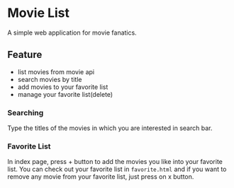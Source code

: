 # Movie List
A simple web application for movie fanatics.

## Feature
- list movies from movie api
- search movies by title
- add movies to your favorite list
- manage your favorite list(delete)

### Searching
Type the titles of the movies in which you are interested in search bar.

### Favorite List
In index page, press + button to add the movies you like into your favorite list.
You can check out your favorite list in `favorite.html` and if you want to remove any movie from your favorite list, just press on x button.
